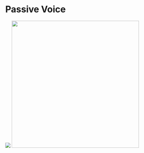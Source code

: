 # Passive Voice

<img src="https://englishfi.com/wp-content/uploads/2020/11/active-passive.jpg" width="">
<img src="https://www.rbseguide.com/wp-content/uploads/2019/04/RBSE-Class-7-English-Grammar-Passive-Voice-1.png" width="400">



